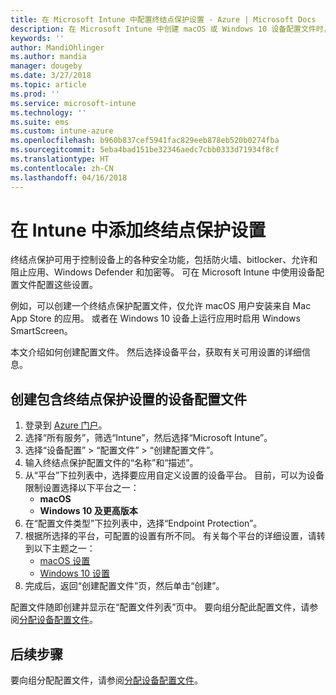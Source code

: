 ```yaml
---
title: 在 Microsoft Intune 中配置终结点保护设置 - Azure | Microsoft Docs
description: 在 Microsoft Intune 中创建 macOS 或 Windows 10 设备配置文件时，创建终结点保护设置。
keywords: ''
author: MandiOhlinger
ms.author: mandia
manager: dougeby
ms.date: 3/27/2018
ms.topic: article
ms.prod: ''
ms.service: microsoft-intune
ms.technology: ''
ms.suite: ems
ms.custom: intune-azure
ms.openlocfilehash: b960b837cef5941fac829eeb878eb520b0274fba
ms.sourcegitcommit: 5eba4bad151be32346aedc7cbb0333d71934f8cf
ms.translationtype: HT
ms.contentlocale: zh-CN
ms.lasthandoff: 04/16/2018
---
```

# <a name="add-endpoint-protection-settings-in-intune"></a>在 Intune 中添加终结点保护设置

终结点保护可用于控制设备上的各种安全功能，包括防火墙、bitlocker、允许和阻止应用、Windows Defender 和加密等。 可在 Microsoft Intune 中使用设备配置文件配置这些设置。

例如，可以创建一个终结点保护配置文件，仅允许 macOS 用户安装来自 Mac App Store 的应用。 或者在 Windows 10 设备上运行应用时启用 Windows SmartScreen。

本文介绍如何创建配置文件。 然后选择设备平台，获取有关可用设置的详细信息。

## <a name="create-a-device-profile-containing-endpoint-protection-settings"></a>创建包含终结点保护设置的设备配置文件

1. 登录到 [Azure 门户](https://portal.azure.com)。
2. 选择“所有服务”，筛选“Intune”，然后选择“Microsoft Intune”。
3. 选择“设备配置” > “配置文件” > “创建配置文件”。
4. 输入终结点保护配置文件的“名称”和“描述”。
5. 从“平台”下拉列表中，选择要应用自定义设置的设备平台。 目前，可以为设备限制设置选择以下平台之一：
   - **macOS**
   - **Windows 10 及更高版本**
6. 在“配置文件类型”下拉列表中，选择“Endpoint Protection”。 
7. 根据所选择的平台，可配置的设置有所不同。 有关每个平台的详细设置，请转到以下主题之一：
   - [macOS 设置](endpoint-protection-macos.md)
   - [Windows 10 设置](endpoint-protection-windows-10.md)
8. 完成后，返回“创建配置文件”页，然后单击“创建”。

配置文件随即创建并显示在“配置文件列表”页中。 要向组分配此配置文件，请参阅[分配设备配置文件](device-profile-assign.md)。

## <a name="next-steps"></a>后续步骤
要向组分配配置文件，请参阅[分配设备配置文件](device-profile-assign.md)。
